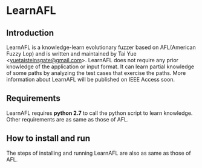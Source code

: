 # LearnAFL

## Introduction

LearnAFL is a knowledge-learn evolutionary fuzzer based on AFL(American Fuzzy Lop) and is written and maintained by Tai Yue \<yuetaisteinsgate@gmail.com\>. LearnAFL does not require any prior knowledge of the application or input format. It can learn partial knowledge of some paths by analyzing the test cases that exercise the paths. More information about LearnAFL will be published on IEEE Access soon.

## Requirements

LearnAFL requires **python 2.7** to call the python script to learn knowledge. Other requirements are as same as those of AFL.

## How to install and run

The steps of installing and running LearnAFL are also as same as those of AFL.
